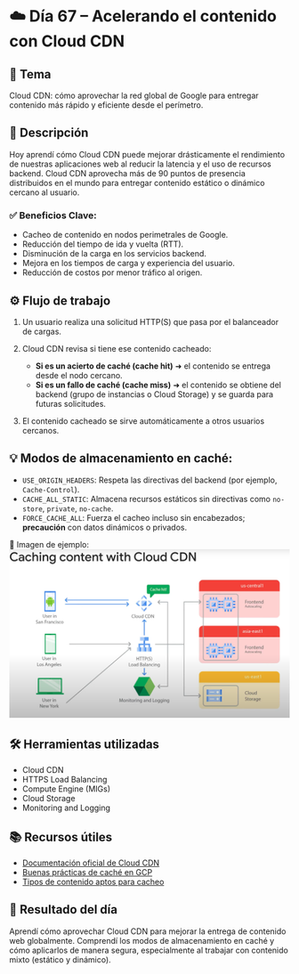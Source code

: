 # ☁️ Día 67 – Acelerando el contenido con **Cloud CDN**

## 🧠 Tema

Cloud CDN: cómo aprovechar la red global de Google para entregar contenido más rápido y eficiente desde el perímetro.

## 🧠 Descripción

Hoy aprendí cómo Cloud CDN puede mejorar drásticamente el rendimiento de nuestras aplicaciones web al reducir la latencia y el uso de recursos backend. Cloud CDN aprovecha más de 90 puntos de presencia distribuidos en el mundo para entregar contenido estático o dinámico cercano al usuario.

### ✅ Beneficios Clave:

- Cacheo de contenido en nodos perimetrales de Google.
- Reducción del tiempo de ida y vuelta (RTT).
- Disminución de la carga en los servicios backend.
- Mejora en los tiempos de carga y experiencia del usuario.
- Reducción de costos por menor tráfico al origen.

## ⚙️ Flujo de trabajo

1. Un usuario realiza una solicitud HTTP(S) que pasa por el balanceador de cargas.
2. Cloud CDN revisa si tiene ese contenido cacheado:

   - **Si es un acierto de caché (cache hit)** ➜ el contenido se entrega desde el nodo cercano.
   - **Si es un fallo de caché (cache miss)** ➜ el contenido se obtiene del backend (grupo de instancias o Cloud Storage) y se guarda para futuras solicitudes.

3. El contenido cacheado se sirve automáticamente a otros usuarios cercanos.

## 💡 Modos de almacenamiento en caché:

- `USE_ORIGIN_HEADERS`: Respeta las directivas del backend (por ejemplo, `Cache-Control`).
- `CACHE_ALL_STATIC`: Almacena recursos estáticos sin directivas como `no-store`, `private`, `no-cache`.
- `FORCE_CACHE_ALL`: Fuerza el cacheo incluso sin encabezados; **precaución** con datos dinámicos o privados.

📸 Imagen de ejemplo:
![caching with CDN](https://github.com/pipeddev/100-dia-de-cloud/blob/main/067/cloud-cdn.png)

## 🛠️ Herramientas utilizadas

- Cloud CDN
- HTTPS Load Balancing
- Compute Engine (MIGs)
- Cloud Storage
- Monitoring and Logging

## 📚 Recursos útiles

- [Documentación oficial de Cloud CDN](https://cloud.google.com/cdn/docs)
- [Buenas prácticas de caché en GCP](https://cloud.google.com/cdn/docs/caching-content)
- [Tipos de contenido aptos para cacheo](https://cloud.google.com/cdn/docs/cacheable-content)

## 📝 Resultado del día

Aprendí cómo aprovechar Cloud CDN para mejorar la entrega de contenido web globalmente. Comprendí los modos de almacenamiento en caché y cómo aplicarlos de manera segura, especialmente al trabajar con contenido mixto (estático y dinámico).
